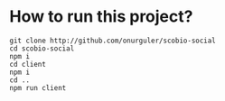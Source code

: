 # How to run this project?

```
git clone http://github.com/onurguler/scobio-social
cd scobio-social
npm i
cd client
npm i
cd ..
npm run client
```
